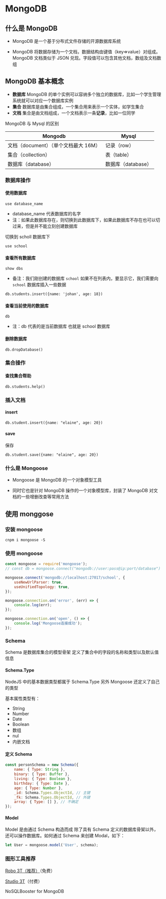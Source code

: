 # MongoDB

## 什么是 MongoDB

-   MongoDB 是一个基于分布式文件存储的开源数据库系统

-   MongoDB 将数据存储为一个文档，数据结构由键值（key=>value）对组成。MongoDB 文档类似于 JSON 兑现。字段值可以包含其他文档，数组及文档数组

## MongoDB 基本概念

-   **数据库** MongoDB 的单个实例可以容纳多个独立的数据库，比如一个学生管理系统就可以对应一个数据库实例
-   **集合** 数据库是由集合组成，一个集合用来表示一个实体，如学生集合
-   **文档** 集合是由文档组成，一个文档表示一条**记录**，比如一位同学

MongoDB 与 Mysql 的区别

| Mongodb                              | Mysql              |
| ------------------------------------ | ------------------ |
| 文档（document）（单个文档最大 16M） | 记录（row）        |
| 集合（collection）                   | 表（table）        |
| 数据库（database）                   | 数据库（database） |

### 数据库操作

#### 使用数据库

```shell
use database_name
```

-   database_name 代表数据库的名字
-   注：如果此数据库存在，则切换到此数据库下，如果此数据库不存在也可以切过来，但是并不能立刻创建数据库

切换到 scholl 数据库下

```shell
use school
```

#### 查看所有数据库

```shell
show dbs
```

-   备注：我们刚创建的数据库 `school` 如果不在列表内，要显示它，我们需要向 `school` 数据库插入一些数据

```shell
db.students.insert({name: 'johan', age: 18})
```

#### 查看当前使用的数据库

```shell
db
```

-   注：db 代表的是当前数据库 也就是 school 数据库

#### 删除数据库

```shell
db.dropDatabase()
```

### 集合操作

#### 查找集合帮助

```shell
db.students.help()
```

### 插入文档

#### insert

```shell
db.student.insert({name: "elaine", age: 20})
```

#### save

保存

```shell
db.student.save({name: "elaine", age: 20})
```

### 什么是 Mongoose

-   Mongoose 是 MongoDB 的一个对象模型工具

-   同时它也是针对 MongoDB 操作的一个对象模型库，封装了 MongoDB 对文档的一些增删改查等常用方法

## 使用 monggose

### 安装 mongoose

```shell
cnpm i mongoose -S
```

### 使用 mongoose

```javascript
const mongoose = require('mongoose');
// const db = mongoose.connect("mongodb://user:pass@ip:port/database")

mongoose.connect('mongodb://localhost:27017/school', {
    useNewUrlParser: true,
    useUnifiedTopology: true,
});

mongoose.connection.on('error', (err) => {
    console.log(err);
});

mongoose.connection.on('open', () => {
    console.log('Mongoose连接成功');
});
```

### Schema

Schema 是数据库集合的模型骨架 定义了集合中的字段的名称和类型以及默认值信息

#### Schema.Type

NodeJS 中的基本数据类型都属于 Schema.Type 另外 Mongoose 还定义了自己的类型

基本属性类型有：

-   String
-   Number
-   Date
-   Boolean
-   数组
-   nul
-   内嵌文档

#### 定义 Schema

```javascript
const personSchema = new Schema({
    name: { Type: String },
    binary: { Type: Buffer },
    living: { Type: Boolean },
    birthday: { Type: Date },
    age: { Type: Number },
    _id: Schema.Types.ObjectId, // 主键
    _fk: Schema.Types.ObjectId, // 外键
    array: { Type: [] }, // 不确定
});
```

#### Model

Model 是由通过 Schema 构造而成 除了具有 Schema 定义的数据库骨架以外，还可以操作数据库。如何通过 Schema 来创建 Modal，如下：

```javascript
let User = mongoose.model('User', schema);
```

### 图形工具推荐

[Robo 3T（推荐）](https://robomongo.org/download)（免费）

[Studio 3T](https://robomongo.org/)（付费）

NoSQLBooster for MongoDB

